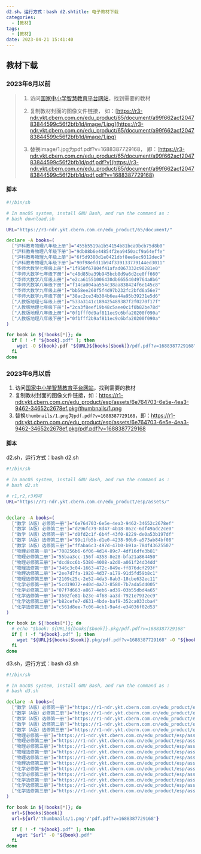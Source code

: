 ```yaml
---
d2.sh，运行方式：bash d2.shtitle: 电子教材下载
categories:
  - [教材]
tags:
  - [教材]
date: 2023-04-21 15:41:40
---
```


## 教材下载

### 2023年6月以前

>1. 访问[国家中小学智慧教育平台网站](https://basic.smartedu.cn/tchMaterial)，找到需要的教材
>2. 复制教材封面的图像文件链接，
>     如：[https://r3-ndr.ykt.cbern.com.cn/edu_product/65/document/a99f662acf204783844599c56f2bfb1d/image/1.jpg](https://r3-ndr.ykt.cbern.com.cn/edu_product/65/document/a99f662acf204783844599c56f2bfb1d/image/1.jpg)
>
>3. 替换image/1.jpg为pdf.pdf?v=1688387729168，
>     即：[https://r3-ndr.ykt.cbern.com.cn/edu_product/65/document/a99f662acf204783844599c56f2bfb1d/pdf.pdf?v](https://r3-ndr.ykt.cbern.com.cn/edu_product/65/document/a99f662acf204783844599c56f2bfb1d/pdf.pdf?v=1688387729168)

<!--more-->

#### 脚本

```bash
#!/bin/sh

# In macOS system, install GNU Bash, and run the command as :
# bash download.sh

URL="https://r3-ndr.ykt.cbern.com.cn/edu_product/65/document/"

declare -A books=(
  ["沪科教粤物理八年级上册"]="455b5519a1b54154b81bca9bcb75d8b0"
  ["沪科教粤物理八年级下册"]="9db08b6e44854f2ea9450acf9a64effe"
  ["沪科教粤物理九年级上册"]="6f5d9380d1e0421dbf8ee9ec9312dec9"
  ["沪科教粤物理九年级下册"]="90f98efd11b94f339133779144ed3011"
  ["华师大数学七年级上册"]="1f950f67804f41afad067332c90281e0"
  ["华师大数学七年级下册"]="c48d85ba39b945bcb8d9a6d2ce0ff660"
  ["华师大数学八年级上册"]="e2ca61551006430db66554049764a8b6"
  ["华师大数学八年级下册"]="f14ca004aa554c38aa838424f6e145c8"
  ["华师大数学九年级上册"]="bb58ee260f5f4d97b232fc2bfd6a56e7"
  ["华师大数学九年级下册"]="38ac2ce34b304b6ea44a95b39231e5d6"
  ["人教版地理七年级上册"]="533a3141c189425489387f2f0270f17f"
  ["人教版地理七年级下册"]="2ca3f8eef19b48c5aee0c1f0b82be78d"
  ["人教版地理八年级上册"]="0f1fff0d9af811ec9c6bfa20200f090a"
  ["人教版地理八年级下册"]="0f1fff2b9af811ec9c6bfa20200f090a"
)

for book in ${!books[*]}; do
  if [ ! -f "${book}.pdf" ]; then
    wget -O ${book}.pdf "${URL}${books[$book]}/pdf.pdf?v=1688387729168"
  fi
done
```

### 2023年6月以后

1. 访问[国家中小学智慧教育平台网站](https://basic.smartedu.cn/tchMaterial)，找到需要的教材
2. 复制教材封面的图像文件链接，如：https://r1-ndr.ykt.cbern.com.cn/edu_product/esp/assets/6e764703-6e5e-4ea3-9462-34652c2678ef.pkg/thumbnails/1.png
3. 替换`thumbnails/1.png`为`pdf.pdf?v=1688387729168`，即：https://r1-ndr.ykt.cbern.com.cn/edu_product/esp/assets/6e764703-6e5e-4ea3-9462-34652c2678ef.pkg/pdf.pdf?v=1688387729168

#### 脚本

d2.sh，运行方式：bash d2.sh

```bash
#!/bin/sh

# In macOS system, install GNU Bash, and run the command as :
# bash d2.sh

# r1,r2,r3均可
URL="https://r1-ndr.ykt.cbern.com.cn/edu_product/esp/assets/"


declare -A books=(
  ["数学（A版）必修第一册"]="6e764703-6e5e-4ea3-9462-34652c2678ef"
  ["数学（A版）必修第二册"]="d296fc79-8d47-4b18-862c-6df49adc2ce0"
  ["数学（A版）选修第一册"]="d0fd2c1f-6b4f-43f0-8229-de0a53b197df"
  ["数学（A版）选修第二册"]="99c1fb5b-d1e0-4238-90b9-a573ab84bf08"
  ["数学（A版）选修第三册"]="ffaba6c3-497d-47b0-b91a-784f43625507"
  ["物理必修第一册"]="708256b6-6f06-4d14-89c7-4df16dfe3b81"
  ["物理必修第二册"]="55baa3cc-156f-4358-8e28-bfa21a864450"
  ["物理必修第三册"]="dcd8cc6b-5380-4008-a2d0-a061f24d34dd"
  ["物理选修第一册"]="346c3c04-1663-472c-849e-ff876dcf293f"
  ["物理选修第二册"]="2ee7d7fa-1920-4d37-a179-91d5fd59b8c1"
  ["物理选修第三册"]="2109c25c-2e52-4da3-8ab3-18cbe632ec11"
  ["化学必修第一册"]="5cd19072-e40d-4a73-8580-7b7ada5d4005"
  ["化学必修第二册"]="07f7d663-a867-4eb6-ad39-03b55dbd4a65"
  ["化学选修第一册"]="3502fe81-b23e-4f68-aa3d-7921e7932ec9"
  ["化学选修第二册"]="b82cefe7-d631-4bde-baf9-352ca033cba4"
  ["化学选修第三册"]="c561d8ee-7c06-4cb1-9a4d-e34036f02d53"  
)

for book in ${!books[*]}; do
  # echo "$book: ${URL}${books[$book]}.pkg/pdf.pdf?v=1688387729168"
  if [ ! -f "${book}.pdf" ]; then
    wget "${URL}${books[$book]}.pkg/pdf.pdf?v=1688387729168" -O "${book}.pdf" 
  fi
done
```

d3.sh，运行方式：bash d3.sh

```bash
#!/bin/sh

# In macOS system, install GNU Bash, and run the command as :
# bash d3.sh

declare -A books=(
  ["数学（A版）必修第一册"]="https://r1-ndr.ykt.cbern.com.cn/edu_product/esp/assets/6e764703-6e5e-4ea3-9462-34652c2678ef.pkg/thumbnails/1.png" 
  ["数学（A版）必修第二册"]="https://r1-ndr.ykt.cbern.com.cn/edu_product/esp/assets/d296fc79-8d47-4b18-862c-6df49adc2ce0.pkg/thumbnails/1.png"
  ["数学（A版）选修第一册"]="https://r1-ndr.ykt.cbern.com.cn/edu_product/esp/assets/d0fd2c1f-6b4f-43f0-8229-de0a53b197df.pkg/thumbnails/1.png"
  ["数学（A版）选修第二册"]="https://r1-ndr.ykt.cbern.com.cn/edu_product/esp/assets/99c1fb5b-d1e0-4238-90b9-a573ab84bf08.pkg/thumbnails/1.png"
  ["数学（A版）选修第三册"]="https://r1-ndr.ykt.cbern.com.cn/edu_product/esp/assets/ffaba6c3-497d-47b0-b91a-784f43625507.pkg/thumbnails/1.png"
  ["物理必修第一册"]="https://r1-ndr.ykt.cbern.com.cn/edu_product/esp/assets/708256b6-6f06-4d14-89c7-4df16dfe3b81.pkg/thumbnails/1.png"
  ["物理必修第二册"]="https://r1-ndr.ykt.cbern.com.cn/edu_product/esp/assets/55baa3cc-156f-4358-8e28-bfa21a864450.pkg/thumbnails/1.png"
  ["物理必修第三册"]="https://r1-ndr.ykt.cbern.com.cn/edu_product/esp/assets/dcd8cc6b-5380-4008-a2d0-a061f24d34dd.pkg/thumbnails/1.png"
  ["物理选修第一册"]="https://r1-ndr.ykt.cbern.com.cn/edu_product/esp/assets/346c3c04-1663-472c-849e-ff876dcf293f.pkg/thumbnails/1.png"
  ["物理选修第二册"]="https://r1-ndr.ykt.cbern.com.cn/edu_product/esp/assets/2ee7d7fa-1920-4d37-a179-91d5fd59b8c1.pkg/thumbnails/1.png"
  ["物理选修第三册"]="https://r1-ndr.ykt.cbern.com.cn/edu_product/esp/assets/2109c25c-2e52-4da3-8ab3-18cbe632ec11.pkg/thumbnails/1.png"
  ["化学必修第一册"]="https://r1-ndr.ykt.cbern.com.cn/edu_product/esp/assets/5cd19072-e40d-4a73-8580-7b7ada5d4005.pkg/thumbnails/1.png"
  ["化学必修第二册"]="https://r1-ndr.ykt.cbern.com.cn/edu_product/esp/assets/07f7d663-a867-4eb6-ad39-03b55dbd4a65.pkg/thumbnails/1.png"
  ["化学选修第一册"]="https://r1-ndr.ykt.cbern.com.cn/edu_product/esp/assets/3502fe81-b23e-4f68-aa3d-7921e7932ec9.pkg/thumbnails/1.png"
  ["化学选修第二册"]="https://r1-ndr.ykt.cbern.com.cn/edu_product/esp/assets/b82cefe7-d631-4bde-baf9-352ca033cba4.pkg/thumbnails/1.png"
  ["化学选修第三册"]="https://r1-ndr.ykt.cbern.com.cn/edu_product/esp/assets/c561d8ee-7c06-4cb1-9a4d-e34036f02d53.pkg/thumbnails/1.png" 
)

for book in ${!books[*]}; do
  url=${books[$book]}
  url=${url/'thumbnails/1.png'/'pdf.pdf?v=1688387729168'}

  if [ ! -f "${book}.pdf" ]; then
    wget "$url" -O "${book}.pdf" 
  fi
done
```



